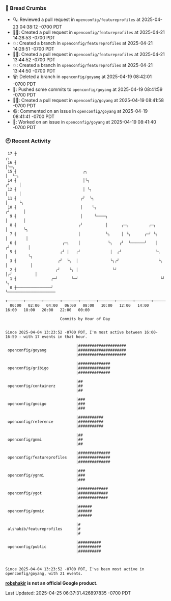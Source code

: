 ### 🍞 Bread Crumbs

 * 🔍: Reviewed a pull request in  `openconfig/featureprofiles` at 2025-04-23 04:38:12 -0700 PDT
 * ✍🏼: Created a pull request in `openconfig/featureprofiles` at 2025-04-21 14:28:53 -0700 PDT
 * 💥: Created a branch in `openconfig/featureprofiles` at 2025-04-21 14:28:51 -0700 PDT
 * ✍🏼: Created a pull request in `openconfig/featureprofiles` at 2025-04-21 13:44:52 -0700 PDT
 * 💥: Created a branch in `openconfig/featureprofiles` at 2025-04-21 13:44:50 -0700 PDT
 * 🗑: Deleted a branch in `openconfig/goyang` at 2025-04-19 08:42:01 -0700 PDT
 * 🚢: Pushed some commits to `openconfig/goyang` at 2025-04-19 08:41:59 -0700 PDT
 * ✍🏼: Created a pull request in `openconfig/goyang` at 2025-04-19 08:41:58 -0700 PDT
 * 😃: Commented on an issue in `openconfig/goyang` at 2025-04-19 08:41:41 -0700 PDT
 * 👀: Worked on an issue in `openconfig/goyang` at 2025-04-19 08:41:40 -0700 PDT

### 🕘 Recent Activity
```
 17 ┼                                                                    ╭╮
 16 ┤                                                                    │╰─╮
 15 ┤                             ╭╮                                     │  ╰─╮
 14 ┤                             │╰╮                                   ╭╯    │
 12 ┤                             │ ╰╮                                  │     │
 11 ┤                            ╭╯  ╰╮                                 │     ╰╮
 10 ┤                            │    ╰╮                               ╭╯      │
  9 ┤                            │     ╰────╮                          │       │
  8 ┤                           ╭╯          │      ╭─╮         ╭─╮     │       ╰╮
  7 ┤                           │           ╰╮     │ ╰╮      ╭─╯ ╰╮    │        │
  6 ┤                    ╭─╮    │            ╰╮   ╭╯  ╰──────╯    │   ╭╯        │
  5 ┤                   ╭╯ │   ╭╯             │  ╭╯               ╰╮  │         ╰╮
  3 ┤                  ╭╯  ╰╮  │              ╰╮╭╯                 ╰╮ │          │
  2 ┤                 ╭╯    ╰╮ │               ╰╯                   │╭╯          │
  1 ┤               ╭─╯      ╰─╯                                    ╰╯           ╰╮
  0 ┼───────────────╯                                                             ╰─────────────────────
    +───────+───────+───────+───────+───────+───────+───────+───────+───────+───────+───────+───────+────
  00:00   02:00   04:00   06:00   08:00   10:00   12:00   14:00   16:00   18:00   20:00   22:00   00:00   

						Commits by Hour of Day


Since 2025-04-04 13:23:52 -0700 PDT, I'm most active between 16:00-16:59 - with 17 events in that hour.

```



```
                               |#####################
 openconfig/goyang             |#####################
                               |#####################

                               |##############
 openconfig/gribigo            |##############
                               |##############

                               |##
 openconfig/containerz         |##
                               |##

                               |###
 openconfig/gnoigo             |###
                               |###

                               |###########
 openconfig/reference          |###########
                               |###########

                               |##
 openconfig/gnmi               |##
                               |##

                               |##############
 openconfig/featureprofiles    |##############
                               |##############

                               |###
 openconfig/ygnmi              |###
                               |###

                               |#############
 openconfig/ygot               |#############
                               |#############

                               |######
 openconfig/gnmic              |######
                               |######

                               |#
 alshabib/featureprofiles      |#
                               |#

                               |##########
 openconfig/public             |##########
                               |##########



Since 2025-04-04 13:23:52 -0700 PDT, I've been most active in openconfig/goyang, with 21 events.

```
**[robshakir](mailto:robjs@google.com) is not an official Google product.**  


Last Updated: 2025-04-25 06:37:31.426897835 -0700 PDT
